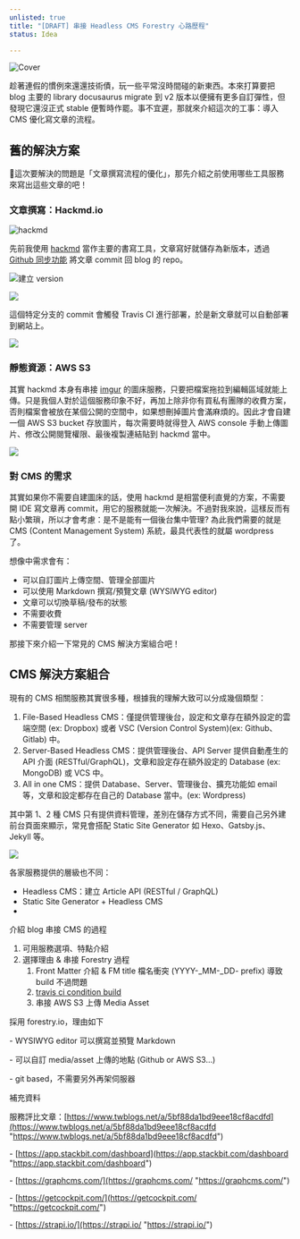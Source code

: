 ```yaml
---
unlisted: true
title: "[DRAFT] 串接 Headless CMS Forestry 心路歷程"
status: Idea

---
```


![Cover](https://dazedbear-pro-assets.s3-ap-northeast-1.amazonaws.com/website/0DB65523-3BE4-4535-AD17-6E6C0C35038E.png)

趁著連假的慣例來還還技術債，玩一些平常沒時間碰的新東西。本來打算要把 blog 主要的 library docusaurus migrate 到 v2 版本以便擁有更多自訂彈性，但發現它還沒正式 stable 便暫時作罷。事不宜遲，那就來介紹這次的工事：導入 CMS 優化寫文章的流程。

<!-- truncate -->

## 舊的解決方案

這次要解決的問題是「文章撰寫流程的優化」，那先介紹之前使用哪些工具服務來寫出這些文章的吧！

### 文章撰寫：Hackmd.io

![](https://dazedbear-pro-assets.s3-ap-northeast-1.amazonaws.com/website/hackmd-write.png "hackmd")

先前我使用 [hackmd](https://hackmd.io/) 當作主要的書寫工具，文章寫好就儲存為新版本，透過 [Github 同步功能](https://hackmd.io/c/tutorials-tw/%2Fs%2Flink-with-github-tw) 將文章 commit 回 blog 的 repo。

![](https://dazedbear-pro-assets.s3-ap-northeast-1.amazonaws.com/website/hackmd-version.png "建立 version")

![](https://dazedbear-pro-assets.s3-ap-northeast-1.amazonaws.com/website/hackmd-push.png)

這個特定分支的 commit 會觸發 Travis CI 進行部署，於是新文章就可以自動部署到網站上。

![](https://dazedbear-pro-assets.s3-ap-northeast-1.amazonaws.com/website/travis-ci.png)

### 靜態資源：AWS S3

其實 hackmd 本身有串接 [imgur](https://imgur.com/) 的圖床服務，只要把檔案拖拉到編輯區域就能上傳。只是我個人對於這個服務印象不好，再加上除非你有買私有團隊的收費方案，否則檔案會被放在某個公開的空間中，如果想刪掉圖片會滿麻煩的。因此才會自建一個 AWS S3 bucket 存放圖片，每次需要時就得登入 AWS console 手動上傳圖片、修改公開閱覽權限、最後複製連結貼到 hackmd 當中。

![](https://dazedbear-pro-assets.s3-ap-northeast-1.amazonaws.com/website/aws-s3-asset.png)

### 對 CMS 的需求

其實如果你不需要自建圖床的話，使用 hackmd 是相當便利直覺的方案，不需要開 IDE 寫文章再 commit，用它的服務就能一次解決。不過對我來說，這樣反而有點小繁瑣，所以才會考慮：是不是能有一個後台集中管理? 為此我們需要的就是 CMS (Content Management System) 系統，最具代表性的就屬 wordpress 了。

想像中需求會有：

* 可以自訂圖片上傳空間、管理全部圖片
* 可以使用 Markdown 撰寫/預覽文章 (WYSIWYG editor)
* 文章可以切換草稿/發布的狀態
* 不需要收費
* 不需要管理 server

那接下來介紹一下常見的 CMS 解決方案組合吧！

## CMS 解決方案組合

現有的 CMS 相關服務其實很多種，根據我的理解大致可以分成幾個類型：

1. File-Based Headless CMS：僅提供管理後台，設定和文章存在額外設定的雲端空間 (ex:  Dropbox) 或者 VSC (Version Control System)(ex: Github、Gitlab) 中。
2. Server-Based Headless CMS：提供管理後台、API Server 提供自動產生的 API 介面 (RESTful/GraphQL)，文章和設定存在額外設定的 Database (ex: MongoDB) 或 VCS 中。
3. All in one CMS：提供 Database、Server、管理後台、擴充功能如 email 等，文章和設定都存在自己的 Database 當中。(ex: Wordpress)

其中第 1、2 種 CMS 只有提供資料管理，差別在儲存方式不同，需要自己另外建前台頁面來顯示，常見會搭配 Static Site Generator 如 Hexo、Gatsby.js、Jekyll 等。

![](https://user-images.githubusercontent.com/8896191/78230154-89794800-7503-11ea-9a34-3dcf13f2c0b8.png)

各家服務提供的層級也不同：

* Headless CMS：建立 Article API (RESTful / GraphQL)
* Static Site Generator + Headless CMS
* 

介紹 blog 串接 CMS 的過程

1. 可用服務選項、特點介紹
2. 選擇理由 & 串接 Forestry 過程
   1. Front Matter 介紹 & FM title 檔名衝突 (YYYY-_MM-_DD- prefix) 導致 build 不過問題
   2. [travis ci condition build](https://docs.travis-ci.com/user/conditional-builds-stages-jobs/#testing-conditions)
   3. 串接 AWS S3 上傳 Media Asset

採用 forestry.io，理由如下

\- WYSIWYG editor 可以撰寫並預覽 Markdown

\- 可以自訂 media/asset 上傳的地點 (Github or AWS S3...)

\- git based，不需要另外再架伺服器

補充資料

服務評比文章：[https://www.twblogs.net/a/5bf88da1bd9eee18cf8acdfd](https://www.twblogs.net/a/5bf88da1bd9eee18cf8acdfd "https://www.twblogs.net/a/5bf88da1bd9eee18cf8acdfd")

\- [https://app.stackbit.com/dashboard](https://app.stackbit.com/dashboard "https://app.stackbit.com/dashboard")

\- [https://graphcms.com/](https://graphcms.com/ "https://graphcms.com/")

\- [https://getcockpit.com/](https://getcockpit.com/ "https://getcockpit.com/")

\- [https://strapi.io/](https://strapi.io/ "https://strapi.io/")